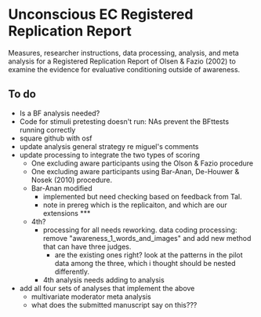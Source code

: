 # Unconscious EC Registered Replication Report

Measures, researcher instructions, data processing, analysis, and meta analysis for a Registered Replication Report of Olsen & Fazio (2002) to examine the evidence for evaluative conditioning outside of awareness. 

## To do

- Is a BF analysis needed?
- Code for stimuli pretesting doesn't run: NAs prevent the BFttests running correctly
- square github with osf
- update analysis general strategy re miguel's comments
- update processing to integrate the two types of scoring
  - One excluding aware participants using the Olson & Fazio procedure
  - One excluding aware participants using Bar-Anan, De-Houwer & Nosek (2010) procedure.
  - Bar-Anan modified
    - implemented but need checking based on feedback from Tal.
    - note in prereg which is the replicaiton, and which are our extensions ***
  - 4th?
    - processing for all needs reworking. data coding processing: remove "awareness_1_words_and_images" and add new method that can have three judges.
      - are the existing ones right? look at the patterns in the pilot data among the three, which i thought should be nested differently.
    - 4th analysis needs adding to analysis
- add all four sets of analyses that implement the above
  - multivariate moderator meta analysis
  - what does the submitted manuscript say on this???
